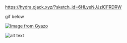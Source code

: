 

https://hydra.ojack.xyz/?sketch_id=6HLyeNJJzlCFRDRW

gif below 

[![Image from Gyazo](https://i.gyazo.com/5c7f0fe691c3165f168ec8ce29b7a4e6.gif)](https://gyazo.com/5c7f0fe691c3165f168ec8ce29b7a4e6)


![alt text](media/gib_007.gif)